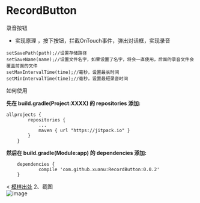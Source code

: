 # RecordButton
录音按钮

* 实现原理 ，按下按钮，拦截OnTouch事件，弹出对话框，实现录音
```
setSavePath(path);//设置存储路径
setSaveName(name);//设置文件名字，如果设置了名字，将会一直使用，后面的录音文件会覆盖前面的文件
setMaxIntervalTime(time);//毫秒，设置最长时间
setMinIntervalTime(time);//毫秒，设置最短录音时间
```

如何使用

**先在 build.gradle(Project:XXXX) 的 repositories 添加:**

```
allprojects {
		repositories {
			...
			maven { url "https://jitpack.io" }
		}
	}
```

**然后在 build.gradle(Module:app) 的 dependencies 添加:**

```
	dependencies {
	        compile 'com.github.xuanu:RecordButton:0.0.2'
	}
```


<  [模样出处](https://github.com/WuLiFei/AudioRecoder)
	2、截图  
![image](https://github.com/xuanu/RecordButton/raw/master/screenshot/430632-5a2e63b8cc49ae98.gif)
